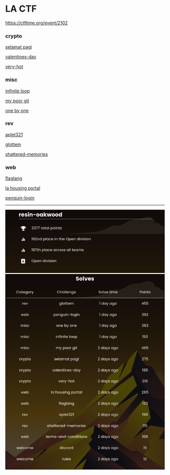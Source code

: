 # LA CTF
https://ctftime.org/event/2102

### crypto

[selamat pagi](./crypto/selamat_pagi/)

[valentines-day](./crypto/valentines-day/)

[very-hot](./crypto/very-hot/)

### misc

[infinite loop](./misc/infinite_loop/)

[my poor git](./misc/my_poor_git/)

[one by one](./misc/one_by_one/)

### rev

[aplet321](./rev/aplet321/)

[glottem](./rev/glottem/)

[shattered-memories](./rev/shattered-memories/)

### web

[flaglang](./web/flaglang/)

[la housing portal](./web/la_housing_portal/)

[penguin-login](./web/penguin-login/)


---

![](./asset/rank.png)
![](./asset/score.png)